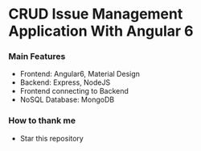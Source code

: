 # CRUD Issue Management Application With Angular 6 

### Main Features

- Frontend: Angular6, Material Design
- Backend: Express, NodeJS
- Frontend connecting to Backend
- NoSQL Database: MongoDB

### How to thank me

- Star this repository
